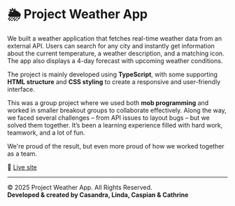 # 🌦️ Project Weather App

We built a weather application that fetches real-time weather data from an external API. Users can search for any city and instantly get information about the current temperature, a weather description, and a matching icon. The app also displays a 4-day forecast with upcoming weather conditions.

The project is mainly developed using **TypeScript**, with some supporting **HTML structure** and **CSS styling** to create a responsive and user-friendly interface.

This was a group project where we used both **mob programming** and worked in smaller breakout groups to collaborate effectively. Along the way, we faced several challenges – from API issues to layout bugs – but we solved them together. It’s been a learning experience filled with hard work, teamwork, and a lot of fun.

We're proud of the result, but even more proud of how we worked together as a team.

🔗 [Live site](https://earth2weather.netlify.app)

---

© 2025 Project Weather App. All Rights Reserved.  
**Developed & created by Casandra, Linda, Caspian & Cathrine**
